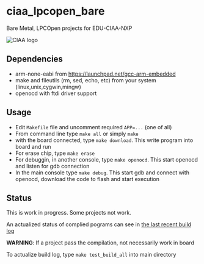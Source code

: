 # ciaa_lpcopen_bare

Bare Metal, LPCOpen projects for EDU-CIAA-NXP

![CIAA logo](https://avatars0.githubusercontent.com/u/6998305?v=3&s=128)

## Dependencies

 - arm-none-eabi from https://launchpad.net/gcc-arm-embedded
 - make and fileutils (rm, sed, echo, etc) from your system (linux,unix,cygwin,mingw)
 - openocd with ftdi driver support

## Usage

 - Edit `Makefile` file and uncomment required `APP=...` (one of all)
 - From command line type `make all` or simply `make`
 - with the board connected, type `make download`. This write program into board and run
 - For erase chip, type `make erase`
 - For debuggin, in another console, type `make openocd`. This start openocd and listen for gdb connection
 - In the main console type `make debug`. This start gdb and connect with openocd, download the code to flash and start execution

## Status

This is work in progress. Some projects not work.

An actualized status of complied pograms can see in [the last recent build log](logs/test_build_all.log)

**WARNING**: If a project pass the compilation, not necessarily work in board

To actualize build log, type `make test_build_all` into main directory
